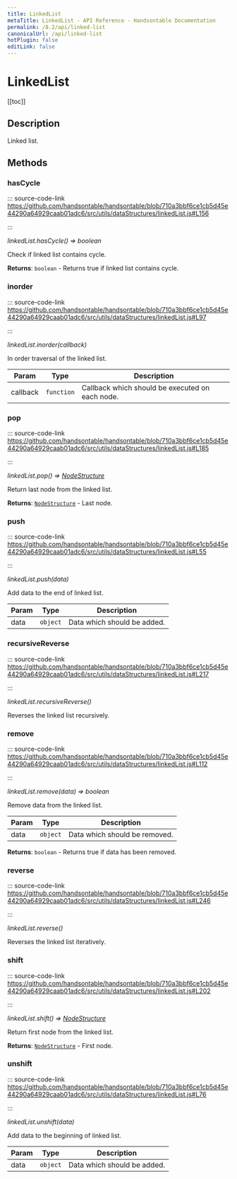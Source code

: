 ```yaml
---
title: LinkedList
metaTitle: LinkedList - API Reference - Handsontable Documentation
permalink: /8.2/api/linked-list
canonicalUrl: /api/linked-list
hotPlugin: false
editLink: false
---
```


# LinkedList

[[toc]]

## Description

Linked list.


## Methods

### hasCycle
  
::: source-code-link https://github.com/handsontable/handsontable/blob/710a3bbf6ce1cb5d45e44290a64929caab01adc6/src/utils/dataStructures/linkedList.js#L156

:::

_linkedList.hasCycle() ⇒ boolean_

Check if linked list contains cycle.


**Returns**: `boolean` - Returns true if linked list contains cycle.  

### inorder
  
::: source-code-link https://github.com/handsontable/handsontable/blob/710a3bbf6ce1cb5d45e44290a64929caab01adc6/src/utils/dataStructures/linkedList.js#L97

:::

_linkedList.inorder(callback)_

In order traversal of the linked list.


| Param | Type | Description |
| --- | --- | --- |
| callback | `function` | Callback which should be executed on each node. |



### pop
  
::: source-code-link https://github.com/handsontable/handsontable/blob/710a3bbf6ce1cb5d45e44290a64929caab01adc6/src/utils/dataStructures/linkedList.js#L185

:::

_linkedList.pop() ⇒ [NodeStructure](@/api/nodeStructure.md)_

Return last node from the linked list.


**Returns**: [`NodeStructure`](@/api/nodeStructure.md) - Last node.  

### push
  
::: source-code-link https://github.com/handsontable/handsontable/blob/710a3bbf6ce1cb5d45e44290a64929caab01adc6/src/utils/dataStructures/linkedList.js#L55

:::

_linkedList.push(data)_

Add data to the end of linked list.


| Param | Type | Description |
| --- | --- | --- |
| data | `object` | Data which should be added. |



### recursiveReverse
  
::: source-code-link https://github.com/handsontable/handsontable/blob/710a3bbf6ce1cb5d45e44290a64929caab01adc6/src/utils/dataStructures/linkedList.js#L217

:::

_linkedList.recursiveReverse()_

Reverses the linked list recursively.



### remove
  
::: source-code-link https://github.com/handsontable/handsontable/blob/710a3bbf6ce1cb5d45e44290a64929caab01adc6/src/utils/dataStructures/linkedList.js#L112

:::

_linkedList.remove(data) ⇒ boolean_

Remove data from the linked list.


| Param | Type | Description |
| --- | --- | --- |
| data | `object` | Data which should be removed. |


**Returns**: `boolean` - Returns true if data has been removed.  

### reverse
  
::: source-code-link https://github.com/handsontable/handsontable/blob/710a3bbf6ce1cb5d45e44290a64929caab01adc6/src/utils/dataStructures/linkedList.js#L246

:::

_linkedList.reverse()_

Reverses the linked list iteratively.



### shift
  
::: source-code-link https://github.com/handsontable/handsontable/blob/710a3bbf6ce1cb5d45e44290a64929caab01adc6/src/utils/dataStructures/linkedList.js#L202

:::

_linkedList.shift() ⇒ [NodeStructure](@/api/nodeStructure.md)_

Return first node from the linked list.


**Returns**: [`NodeStructure`](@/api/nodeStructure.md) - First node.  

### unshift
  
::: source-code-link https://github.com/handsontable/handsontable/blob/710a3bbf6ce1cb5d45e44290a64929caab01adc6/src/utils/dataStructures/linkedList.js#L76

:::

_linkedList.unshift(data)_

Add data to the beginning of linked list.


| Param | Type | Description |
| --- | --- | --- |
| data | `object` | Data which should be added. |


